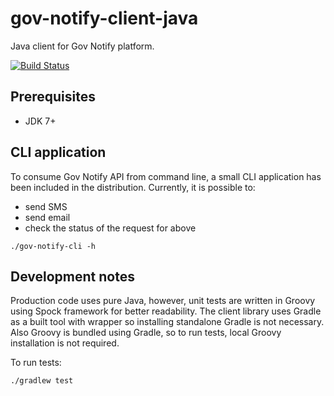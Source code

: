 # gov-notify-client-java

Java client for Gov Notify platform.

[![Build Status](https://travis-ci.org/przemos/gov-notify-client-java.svg?branch=master)](https://travis-ci.org/przemos/gov-notify-client-java)

## Prerequisites
- JDK 7+

## CLI application

To consume Gov Notify API from command line, a small CLI application has been included in the distribution.
Currently, it is possible to:
- send SMS
- send email
- check the status of the request for above

```
./gov-notify-cli -h
```

## Development notes

Production code uses pure Java, however, unit tests are written in Groovy using Spock framework for better readability. The client library uses Gradle as a built tool with wrapper so installing standalone Gradle is not necessary. Also Groovy is bundled using Gradle, so to run tests, local Groovy installation is not required.

To run tests:
```
./gradlew test
```
